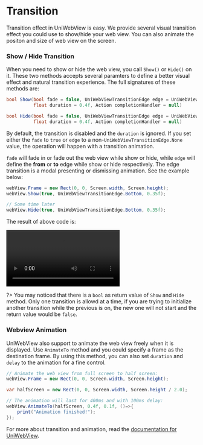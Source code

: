# Transition

Transition effect in UniWebView is easy. We provide several visual transition effect you could use to show/hide your web view. You can also animate the positon and size of web view on the screen.


### Show / Hide Transition

When you need to show or hide the web view, you call `Show()` or `Hide()` on it. These two methods accepts several paramters to define a better visual effect and natural transition experience. The full signatures of these methods are:

```csharp
bool Show(bool fade = false, UniWebViewTransitionEdge edge = UniWebViewTransitionEdge.None, 
          float duration = 0.4f, Action completionHandler = null)

bool Hide(bool fade = false, UniWebViewTransitionEdge edge = UniWebViewTransitionEdge.None,
          float duration = 0.4f, Action completionHandler = null)
```

By default, the transition is disabled and the `duration` is ignored. If you set either the `fade` to `true` or `edge` to a non-`UniWebViewTransitionEdge.None` value, the operation will happen with a transition animation.

`fade` will fade in or fade out the web view while show or hide, while `edge` will define the **from** or **to** edge while show or hide respectively. The edge transition is a modal presenting or dismissing animation. See the example below:

```csharp
webView.Frame = new Rect(0, 0, Screen.width, Screen.height);
webView.Show(true, UniWebViewTransitionEdge.Bottom, 0.35f);

// Some time later
webView.Hide(true, UniWebViewTransitionEdge.Bottom, 0.35f);
```

The result of above code is:

<video class="video-player" src="/images/transition.mp4" controls="controls"></video>

?> You may noticed that there is a `bool` as return value of `Show` and `Hide` method. Only one transition is allowd at a time, if you are trying to initialize another transition while the previous is on, the new one will not start and the return value would be `false`.

### Webview Animation

UniWebView also support to animate the web view freely when it is displayed. Use `AnimateTo` method and you could specify a frame as the destination frame. By using this method, you can also set `duration` and `delay` to the animation for a fine control.

```csharp
// Animate the web view from full screen to half screen:
webView.Frame = new Rect(0, 0, Screen.width, Screen.height);

var halfScreen = new Rect(0, 0, Screen.width, Screen.height / 2.0);

// The animation will last for 400ms and with 100ms delay:
webView.AnimateTo(halfScreen, 0.4f, 0.1f, ()=>{
    print("Animation finished!");
});
```

For more about transition and animation, read the [documentation for UniWebView](/archived/3.4/api/uniwebview.html).